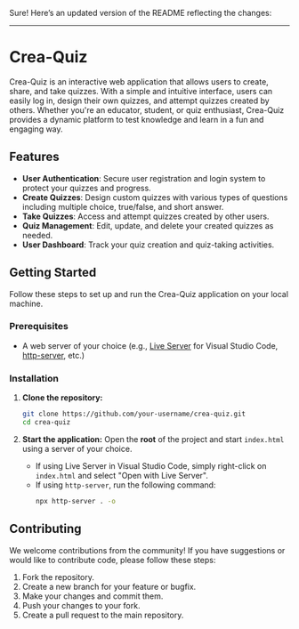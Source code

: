 Sure! Here’s an updated version of the README reflecting the changes:

---

# Crea-Quiz

Crea-Quiz is an interactive web application that allows users to create, share, and take quizzes. With a simple and intuitive interface, users can easily log in, design their own quizzes, and attempt quizzes created by others. Whether you're an educator, student, or quiz enthusiast, Crea-Quiz provides a dynamic platform to test knowledge and learn in a fun and engaging way.

## Features

- **User Authentication**: Secure user registration and login system to protect your quizzes and progress.
- **Create Quizzes**: Design custom quizzes with various types of questions including multiple choice, true/false, and short answer.
- **Take Quizzes**: Access and attempt quizzes created by other users.
- **Quiz Management**: Edit, update, and delete your created quizzes as needed.
- **User Dashboard**: Track your quiz creation and quiz-taking activities.

## Getting Started

Follow these steps to set up and run the Crea-Quiz application on your local machine.

### Prerequisites

- A web server of your choice (e.g., [Live Server](https://marketplace.visualstudio.com/items?itemName=ritwickdey.LiveServer) for Visual Studio Code, [http-server](https://www.npmjs.com/package/http-server), etc.)

### Installation

1. **Clone the repository:**
    ```bash
    git clone https://github.com/your-username/crea-quiz.git
    cd crea-quiz
    ```

2. **Start the application:**
    Open the **root** of the project and start `index.html` using a server of your choice.
    - If using Live Server in Visual Studio Code, simply right-click on `index.html` and select "Open with Live Server".
    - If using `http-server`, run the following command:
      ```bash
      npx http-server . -o
      ```



## Contributing

We welcome contributions from the community! If you have suggestions or would like to contribute code, please follow these steps:

1. Fork the repository.
2. Create a new branch for your feature or bugfix.
3. Make your changes and commit them.
4. Push your changes to your fork.
5. Create a pull request to the main repository.



